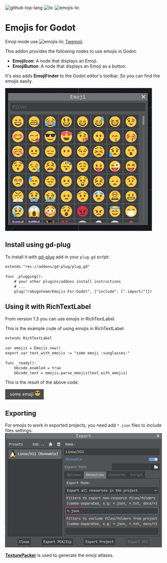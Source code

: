 ![github-top-lang][lang] ![lic] ![emojis-lic]
# Emojis for Godot

Emoji mode use ![emojis-lic] [Twemoji](https://twemoji.twitter.com/).

This addon provides the following nodes to use emojis in Godot:
- **EmojiIcon**: A node that displays an Emoji.
- **EmojiButton**: A node that displays an Emoji as a button.

It's also adds **EmojiFinder** to the Godot editor's toolbar.
So you can find the emojis easily.

![EmojiFinder Screen Shot](screenshot_ef.png)

## Install using gd-plug
To install it with [gd-plug](https://github.com/imjp94/gd-plug) add in your `plug.gd` script:
```gdscript
extends "res://addons/gd-plug/plug.gd"

func _plugging():
	# your other plugins/addons install instructions
	# ...
	plug("rakugoteam/Emojis-For-Godot", {"include": [".import/"]})
```


## Using it with RichTextLabel

From version 1.3 you can use emojis in RichTextLabel.

This is the example code of using emojis in RichTextLabel:
```gdscript
extends RichTextLabel

var emojis = Emojis.new()
export var text_with_emojis := "some emoji :sunglasses:"
 
func _ready():
	bbcode_enabled = true
	bbcode_text = emojis.parse_emojis(text_with_emojis)
```
This is the result of the above code:

![RichTextLabel Example Screen Shot](screenshot_rtl.png)

## Exporting
For emojis to work in exported projects, you need add `*.json` files to include files settings:
![include files settings](screenshot_export.png)

[**TexturePacker**](https://www.codeandweb.com/texturepacker) is used to generate the emoji atlases.

[lic]: https://img.shields.io/github/license/rakugoteam/Emojis-For-Godot?style=flat-square&label=📃%20License&
[lang]: https://img.shields.io/github/languages/top/rakugoteam/Emojis-For-Godot?style=flat-square
[emojis-lic]: https://img.shields.io/badge/license-CC0%201.0-orange.svg?style=flat-square&label=📃%20Emojis%20License&

